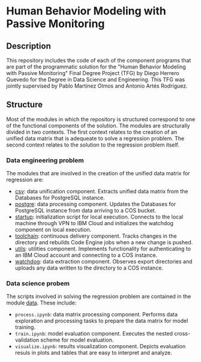 # Human Behavior Modeling with Passive Monitoring

## Description

This repository includes the code of each of the component programs that are part of the programmatic solution for the "Human Behavior Modeling with Passive Monitoring" Final Degree Project (TFG) by Diego Herrero Quevedo for the Degree in Data Science and Engineering. This TFG was jointly supervised by Pablo Martínez Olmos and Antonio Artés Rodríguez.

## Structure

Most of the modules in which the repository is structured correspond to one of the functional components of the solution. The modules are structurally divided in two contexts. The first context relates to the creation of an unified data matrix that is adequeate to solve a regression problem. The second context relates to the solution to the regression problem itself.

### Data engineering problem

The modules that are involved in the creation of the unified data matrix for regression are:

- [csv](./csv): data unification component. Extracts unified data matrix from the Databases for PostgreSQL instance.
- [postgre](./postgre): data processing component. Updates the Databases for PostgreSQL instance from data arriving to a COS bucket.
- [startup](./startup): initialization script for local execution. Connects to the local machine through VPN to IBM Cloud and initializes the watchdog component on local execution.
- [toolchain](./toolchain): continuous delivery component. Tracks changes in the directory and rebuilds Code Engine jobs when a new change is pushed.
- [utils](./utils): utilities component. Implements functionality for authenticating to an IBM Cloud account and connecting to a COS instance.
- [watchdog](./watchdog): data extraction component. Observes export directories and uploads any data written to the directory to a COS instance.

### Data science probem

The scripts involved in solving the regression problem are contained in the module [data](./data). These include:

- ```process.ipynb```: data matrix processing component. Performs data exploration and processing tasks to prepare the data matrix for model training.
- ```train.ipynb```: model evaluation component. Executes the nested cross-validation scheme for model evaluation.
- ```visualize.ipynb```: results visualization component. Depicts evaluation resuls in plots and tables that are easy to interpret and analyze.

